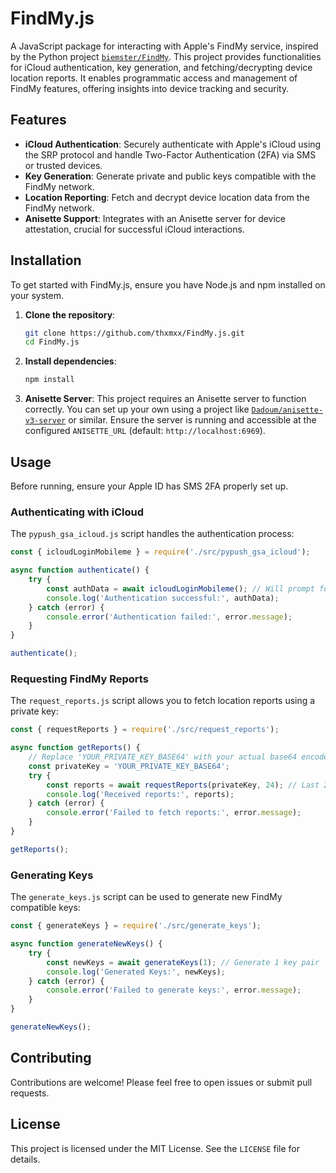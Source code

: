# FindMy.js

A JavaScript package for interacting with Apple's FindMy service, inspired by the Python project [`biemster/FindMy`](https://github.com/biemster/FindMy). This project provides functionalities for iCloud authentication, key generation, and fetching/decrypting device location reports. It enables programmatic access and management of FindMy features, offering insights into device tracking and security.

## Features

- **iCloud Authentication**: Securely authenticate with Apple's iCloud using the SRP protocol and handle Two-Factor Authentication (2FA) via SMS or trusted devices.
- **Key Generation**: Generate private and public keys compatible with the FindMy network.
- **Location Reporting**: Fetch and decrypt device location data from the FindMy network.
- **Anisette Support**: Integrates with an Anisette server for device attestation, crucial for successful iCloud interactions.

## Installation

To get started with FindMy.js, ensure you have Node.js and npm installed on your system.

1. **Clone the repository**:

   ```bash
   git clone https://github.com/thxmxx/FindMy.js.git
   cd FindMy.js
   ```

2. **Install dependencies**:

   ```bash
   npm install
   ```

3. **Anisette Server**: This project requires an Anisette server to function correctly. You can set up your own using a project like [`Dadoum/anisette-v3-server`](https://github.com/Dadoum/anisette-v3-server) or similar. Ensure the server is running and accessible at the configured `ANISETTE_URL` (default: `http://localhost:6969`).

## Usage

Before running, ensure your Apple ID has SMS 2FA properly set up.

### Authenticating with iCloud

The `pypush_gsa_icloud.js` script handles the authentication process:

```javascript
const { icloudLoginMobileme } = require('./src/pypush_gsa_icloud');

async function authenticate() {
    try {
        const authData = await icloudLoginMobileme(); // Will prompt for Apple ID and password
        console.log('Authentication successful:', authData);
    } catch (error) {
        console.error('Authentication failed:', error.message);
    }
}

authenticate();
```

### Requesting FindMy Reports

The `request_reports.js` script allows you to fetch location reports using a private key:

```javascript
const { requestReports } = require('./src/request_reports');

async function getReports() {
    // Replace 'YOUR_PRIVATE_KEY_BASE64' with your actual base64 encoded private key
    const privateKey = 'YOUR_PRIVATE_KEY_BASE64'; 
    try {
        const reports = await requestReports(privateKey, 24); // Last 24 hours
        console.log('Received reports:', reports);
    } catch (error) {
        console.error('Failed to fetch reports:', error.message);
    }
}

getReports();
```

### Generating Keys

The `generate_keys.js` script can be used to generate new FindMy compatible keys:

```javascript
const { generateKeys } = require('./src/generate_keys');

async function generateNewKeys() {
    try {
        const newKeys = await generateKeys(1); // Generate 1 key pair
        console.log('Generated Keys:', newKeys);
    } catch (error) {
        console.error('Failed to generate keys:', error.message);
    }
}

generateNewKeys();
```

## Contributing

Contributions are welcome! Please feel free to open issues or submit pull requests.

## License

This project is licensed under the MIT License. See the `LICENSE` file for details.